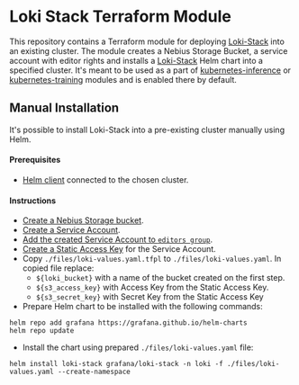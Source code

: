# Loki Stack Terraform Module

This repository contains a Terraform module for
deploying [Loki-Stack](https://github.com/grafana/helm-charts/tree/main/charts/loki-stack) into an existing cluster. The
module creates a Nebius Storage Bucket, a service account with editor rights and installs
a [Loki-Stack](https://github.com/grafana/helm-charts/tree/main/charts/loki-stack) Helm chart into a specified cluster.
It's meant to be used as a part of [kubernetes-inference](../kubernetes-inference/README.md)
or [kubernetes-training](../kubernetes-training/README.md) modules and is enabled there by default.

## Manual Installation
It's possible to install Loki-Stack into a pre-existing cluster manually using Helm.

#### Prerequisites

- [Helm client](https://helm.sh) connected to the chosen cluster.

#### Instructions

- [Create a Nebius Storage bucket](https://nebius.ai/docs/storage/operations/buckets/create).
- [Create a Service Account](https://nebius.ai/docs/iam/operations/sa/create).
- [Add the created Service Account to `editors group`](https://nebius.ai/docs/iam/operations/groups/add-member).
- [Create a Static Access Key](https://nebius.ai/docs/iam/operations/sa/create-access-key) for the Service Account.
- Copy `./files/loki-values.yaml.tfpl` to `./files/loki-values.yaml`. In copied file replace:
    - `${loki_bucket}` with a name of the bucket created on the first step.
    - `${s3_access_key}` with Access Key from the Static Access Key.
    - `${s3_secret_key}` with Secret Key from the Static Access Key
- Prepare Helm chart to be installed with the following commands:

```shell
helm repo add grafana https://grafana.github.io/helm-charts
helm repo update
```

- Install the chart using prepared `./files/loki-values.yaml` file:

```shell
helm install loki-stack grafana/loki-stack -n loki -f ./files/loki-values.yaml --create-namespace 
```
